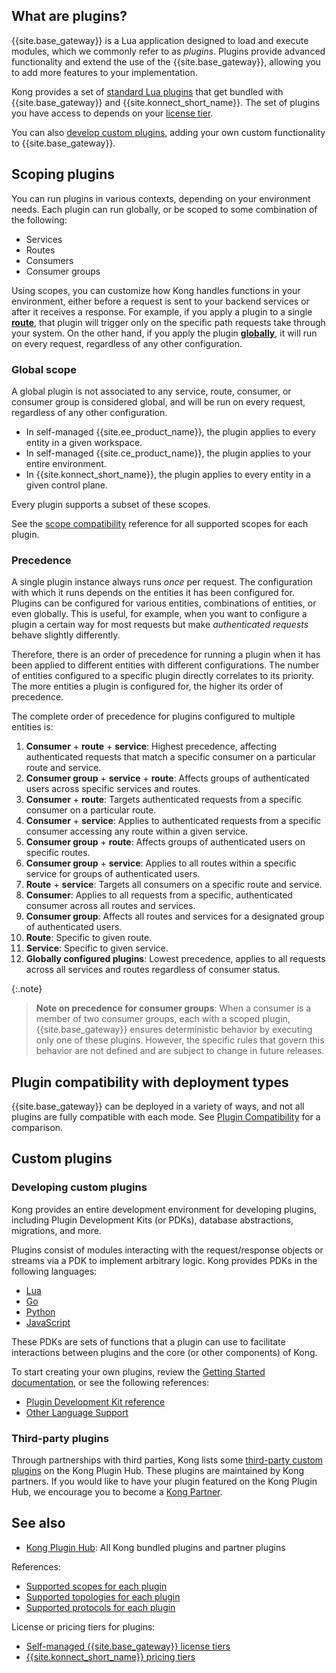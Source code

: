 <!-- shared with the Plugin Hub: Plugin Overview, Kong Gateway: Developing Plugins Overview, and Kong Gateway: Understanding Kong: Plugins -->
## What are plugins?

{{site.base_gateway}} is a Lua application designed to load and execute modules, which
we commonly refer to as _plugins_. Plugins provide advanced functionality and extend the 
use of the {{site.base_gateway}}, allowing you to add more features to your implementation.

Kong provides a set of
[standard Lua plugins](/hub/?support=kong-inc) that get bundled with {{site.base_gateway}} and
{{site.konnect_short_name}}. The set of plugins you
have access to depends on your [license tier](/hub/plugins/license-tiers/).

You can also [develop custom plugins](#developing-custom-plugins), adding your own custom functionality to {{site.base_gateway}}.

## Scoping plugins

You can run plugins in various contexts, depending on your environment needs.
Each plugin can run globally, or be scoped to some combination of the following:
* Services
* Routes
* Consumers
* Consumer groups

Using scopes, you can customize how Kong handles functions in your environment, 
either before a request is sent to your backend services or after it receives a response.
For example, if you apply a plugin to a single [**route**](/gateway/latest/key-concepts/routes/), that plugin will trigger only on the specific path requests take through your system.
On the other hand, if you apply the plugin [**globally**](#global-scope), it will run on every request, regardless of any other configuration.

### Global scope
A global plugin is not associated to any service, route, consumer, or consumer group is considered global, and will be run on every request,
regardless of any other configuration.

* In self-managed {{site.ee_product_name}}, the plugin applies to every entity in a given workspace.
* In self-managed {{site.ce_product_name}}, the plugin applies to your entire environment.
* In {{site.konnect_short_name}}, the plugin applies to every entity in a given control plane.

Every plugin supports a subset of these scopes.

See the [scope compatibility](/hub/plugins/compatibility/#scopes) reference for all supported scopes for each plugin.

### Precedence

A single plugin instance always runs _once_ per request. The
configuration with which it runs depends on the entities it has been
configured for.
Plugins can be configured for various entities, combinations of entities, or even globally.
This is useful, for example, when you want to configure a plugin a certain way for most requests but make _authenticated requests_ behave slightly differently.

Therefore, there is an order of precedence for running a plugin when it has been applied to different entities with different configurations. The number of entities configured to a specific plugin directly correlates to its priority. The more entities a plugin is configured for, the higher its order of precedence.

The complete order of precedence for plugins configured to multiple entities is:

1. **Consumer** + **route** + **service**: Highest precedence, affecting authenticated requests that match a specific consumer on a particular route and service.
1. **Consumer group** + **service** + **route**: Affects groups of authenticated users across specific services and routes.
1. **Consumer** + **route**: Targets authenticated requests from a specific consumer on a particular route.
1. **Consumer** + **service**: Applies to authenticated requests from a specific consumer accessing any route within a given service.
1. **Consumer group** + **route**: Affects groups of authenticated users on specific routes.
1. **Consumer group** + **service**: Applies to all routes within a specific service for groups of authenticated users.
1. **Route** + **service**: Targets all consumers on a specific route and service.
1. **Consumer**: Applies to all requests from a specific, authenticated consumer across all routes and services.
1. **Consumer group**: Affects all routes and services for a designated group of authenticated users.
1. **Route**: Specific to given route.
1. **Service**: Specific to given service. 
1. **Globally configured plugins**: Lowest precedence, applies to all requests across all services and routes regardless of consumer status.

{:.note}
> **Note on precedence for consumer groups**:
When a consumer is a member of two consumer groups, each with a scoped plugin, 
{{site.base_gateway}} ensures deterministic behavior by executing only one of these plugins. 
However, the specific rules that govern this behavior are not defined and are subject to change in future releases.

## Plugin compatibility with deployment types

{{site.base_gateway}} can be deployed in a variety of ways, and not all plugins
are fully compatible with each mode. See [Plugin Compatibility](/hub/plugins/compatibility#plugin-compatibility)
for a comparison.

## Custom plugins

### Developing custom plugins

Kong provides an entire development environment for developing plugins,
including Plugin Development Kits (or PDKs), database abstractions, migrations, and more.

Plugins consist of modules interacting with the request/response objects or
streams via a PDK to implement arbitrary logic.
Kong provides PDKs in the following languages:
* [Lua](/gateway/latest/plugin-development/)
* [Go](/gateway/latest/plugin-development/pluginserver/go/)
* [Python](/gateway/latest/plugin-development/pluginserver/python/)
* [JavaScript](/gateway/latest/plugin-development/pluginserver/javascript/)

These PDKs are sets of functions that a plugin can use to facilitate interactions between plugins
and the core (or other components) of Kong.

To start creating your own plugins, review the [Getting Started documentation](/gateway/latest/plugin-development/get-started/),
or see the following references:
* [Plugin Development Kit reference](/gateway/latest/plugin-development/pdk/)
* [Other Language Support](/gateway/latest/plugin-development/pluginserver/go/)

### Third-party plugins

Through partnerships with third parties, Kong lists some [third-party custom plugins](/hub/?support=third-party-partner%2Ccommunity%2premium-partner) on the Kong Plugin Hub. 
These plugins are maintained by Kong partners. 
If you would like to have your plugin featured on the Kong Plugin Hub, we encourage you to become a [Kong Partner](https://konghq.com/partners/).

## See also

* [Kong Plugin Hub](/hub/): All Kong bundled plugins and partner plugins

References:
* [Supported scopes for each plugin](/hub/plugins/compatibility/#scopes)
* [Supported topologies for each plugin](/hub/plugins/compatibility/)
* [Supported protocols for each plugin](/hub/plugins/compatibility/#protocols)

License or pricing tiers for plugins:
* [Self-managed {{site.base_gateway}} license tiers](/hub/plugins/license-tiers/)
* [{{site.konnect_short_name}} pricing tiers](/konnect/compatibility/#plugin-compatibility)
